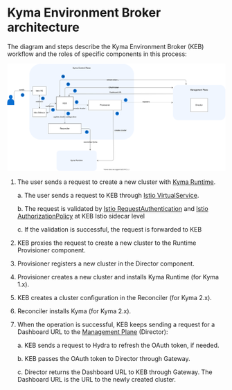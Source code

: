# Kyma Environment Broker architecture

The diagram and steps describe the Kyma Environment Broker (KEB) workflow and the roles of specific components in this process:

![KEB diagram](./assets/keb-architecture.svg)

1. The user sends a request to create a new cluster with [Kyma Runtime](https://github.com/kyma-incubator/compass/blob/master/docs/compass/02-01-components.md#kyma-runtime).

    a. The user sends a request to KEB through [Istio VirtualService](https://istio.io/docs/reference/config/networking/virtual-service/).

    b. The request is validated by [Istio RequestAuthentication](https://istio.io/latest/docs/reference/config/security/request_authentication/) and [Istio AuthorizationPolicy](https://istio.io/latest/docs/reference/config/security/authorization-policy/) at KEB Istio sidecar level

    c. If the validation is successful, the request is forwarded to KEB

2. KEB proxies the request to create a new cluster to the Runtime Provisioner component.

3. Provisioner registers a new cluster in the Director component.

4. Provisioner creates a new cluster and installs Kyma Runtime (for Kyma 1.x).

5. KEB creates a cluster configuration in the Reconciler (for Kyma 2.x).

6. Reconciler installs Kyma (for Kyma 2.x).

7. When the operation is successful, KEB keeps sending a request for a Dashboard URL to the [Management Plane](https://github.com/kyma-incubator/compass) (Director):

    a. KEB sends a request to Hydra to refresh the OAuth token, if needed.

    b. KEB passes the OAuth token to Director through Gateway.

    c. Director returns the Dashboard URL to KEB through Gateway. The Dashboard URL is the URL to the newly created cluster.
